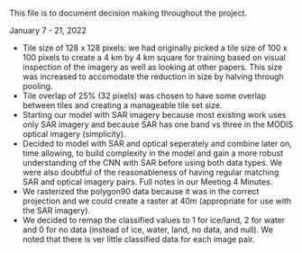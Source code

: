This file is to document decision making throughout the project.

January 7 - 21, 2022
 - Tile size of 128 x 128 pixels: we had originally picked a tile size of 100 x 100 pixels to create a 4 km by 4 km square for training based on visual inspection of the imagery as well as looking at other papers. This size was increased to accomodate the reduction in size by halving through pooling. 
 - Tile overlap of 25% (32 pixels) was chosen to have some overlap between tiles and creating a manageable tile set size. 
 - Starting our model with SAR imagery because most existing work uses only SAR imagery and because SAR has one band vs three in the MODIS optical imagery (simplicity). 
 - Decided to model with SAR and optical seperately and combine later on, time allowing, to build complexity in the model and gain a more robust understanding of the CNN with SAR before using both data types. We were also doubtful of the reasonableness of having regular matching SAR and optical imagery pairs. Full notes in our Meeting 4 Minutes. 
 - We rasterized the polygon90 data because it was in the correct projection and we could create a raster at 40m (appropriate for use with the SAR imagery). 
 - We decided to remap the classified values to 1 for ice/land, 2 for water and 0 for no data (instead of ice, water, land, no data, and null). We noted that there is ver little classified data for each image pair. 
